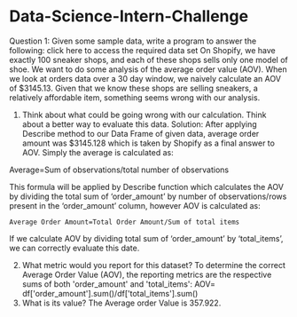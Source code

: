 # Data-Science-Intern-Challenge
Question 1: Given some sample data, write a program to answer the following: click here to access the required data set
On Shopify, we have exactly 100 sneaker shops, and each of these shops sells only one model of shoe. We want to do some analysis of the average order value (AOV). When we look at orders data over a 30 day window, we naively calculate an AOV of $3145.13. Given that we know these shops are selling sneakers, a relatively affordable item, something seems wrong with our analysis.
1.	Think about what could be going wrong with our calculation. Think about a better way to evaluate this data.
Solution: 
After applying Describe method to our Data Frame of given data, average order amount was $3145.128 which is taken by Shopify as a final answer to AOV. Simply the average is calculated as:

Average=Sum of observations/total number of observations

This formula will be applied by Describe function which calculates the AOV by dividing the total sum of ‘order_amount’ by number of observations/rows present in the ‘order_amount’ column, however AOV is calculated as:

	Average Order Amount=Total Order Amount/Sum of total items

If we calculate AOV by dividing total sum of ‘order_amount’ by ‘total_items’, we can correctly evaluate this date.

2.	What metric would you report for this dataset?
To determine the correct Average Order Value (AOV), the reporting metrics are the respective sums of both 'order_amount' and 'total_items':
AOV= df['order_amount'].sum()/df['total_items'].sum()
3.	What is its value?
The Average order Value is 357.922.
